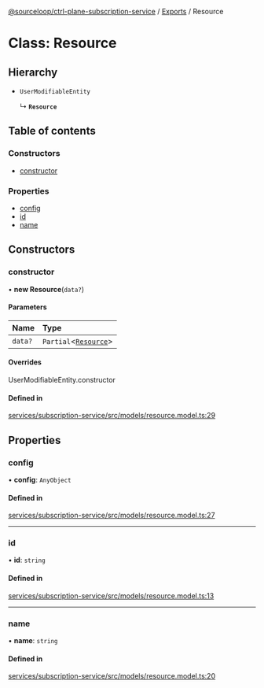 [@sourceloop/ctrl-plane-subscription-service](../README.md) / [Exports](../modules.md) / Resource

# Class: Resource

## Hierarchy

- `UserModifiableEntity`

  ↳ **`Resource`**

## Table of contents

### Constructors

- [constructor](Resource.md#constructor)

### Properties

- [config](Resource.md#config)
- [id](Resource.md#id)
- [name](Resource.md#name)

## Constructors

### constructor

• **new Resource**(`data?`)

#### Parameters

| Name | Type |
| :------ | :------ |
| `data?` | `Partial`<[`Resource`](Resource.md)\> |

#### Overrides

UserModifiableEntity.constructor

#### Defined in

[services/subscription-service/src/models/resource.model.ts:29](https://github.com/sourcefuse/arc-saas/blob/c6084d0/services/subscription-service/src/models/resource.model.ts#L29)

## Properties

### config

• **config**: `AnyObject`

#### Defined in

[services/subscription-service/src/models/resource.model.ts:27](https://github.com/sourcefuse/arc-saas/blob/c6084d0/services/subscription-service/src/models/resource.model.ts#L27)

___

### id

• **id**: `string`

#### Defined in

[services/subscription-service/src/models/resource.model.ts:13](https://github.com/sourcefuse/arc-saas/blob/c6084d0/services/subscription-service/src/models/resource.model.ts#L13)

___

### name

• **name**: `string`

#### Defined in

[services/subscription-service/src/models/resource.model.ts:20](https://github.com/sourcefuse/arc-saas/blob/c6084d0/services/subscription-service/src/models/resource.model.ts#L20)
